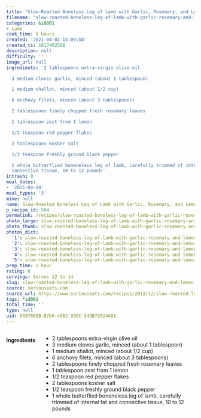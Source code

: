 ```yaml
---
title: "Slow-Roasted Boneless Leg of Lamb with Garlic, Rosemary, and Lemon"
filename: "slow-roasted-boneless-leg-of-lamb-with-garlic-rosemary-and-lemon"
categories: &id001
- Lamb
cook_time: 5 hours
created: '2021-04-03 15:09:58'
created_ts: 1617462598
description: null
difficulty: ''
image_url: null
ingredients: '2 tablespoons extra-virgin olive oil

  3 medium cloves garlic, minced (about 1 tablespoon)

  1 medium shallot, minced (about 1/2 cup)

  6 anchovy filets, minced (about 3 tablespoons)

  2 tablespoons finely chopped fresh rosemary leaves

  1 tablespoon zest from 1 lemon

  1/2 teaspoon red pepper flakes

  2 tablespoons kosher salt

  1/2 teaspoon freshly ground black pepper

  1 whole butterflied boneneless leg of lamb, carefully trimmed of internal fat and
  connective tissue, 10 to 12 pounds'
intrash: 0
meal_dates:
- '2021-04-04'
meal_types: '3'
mine: null
name: Slow-Roasted Boneless Leg of Lamb with Garlic, Rosemary, and Lemon
p_recipe_id: 504
permalink: /recipes/slow-roasted-boneless-leg-of-lamb-with-garlic-rosemary-and-lemon
photo_large: slow-roasted-boneless-leg-of-lamb-with-garlic-rosemary-and-lemon-large.jpg
photo_thumb: slow-roasted-boneless-leg-of-lamb-with-garlic-rosemary-and-lemon-thumb.jpg
photos_dict:
  '1': slow-roasted-boneless-leg-of-lamb-with-garlic-rosemary-and-lemon-1.jpg
  '2': slow-roasted-boneless-leg-of-lamb-with-garlic-rosemary-and-lemon-2.jpg
  '3': slow-roasted-boneless-leg-of-lamb-with-garlic-rosemary-and-lemon-3.jpg
  '4': slow-roasted-boneless-leg-of-lamb-with-garlic-rosemary-and-lemon-4.jpg
  '5': slow-roasted-boneless-leg-of-lamb-with-garlic-rosemary-and-lemon-5.jpg
prep_time: 1 hour
rating: 0
servings: Serves 12 to 14
slug: slow-roasted-boneless-leg-of-lamb-with-garlic-rosemary-and-lemon
source: seriouseats.com
source_url: https://www.seriouseats.com/recipes/2013/12/slow-roasted-lamb-garlic-anchovy-lemon-rosemary-food-lab-recipe.html
tags: *id001
total_time: ''
type: null
uid: 038766EB-B7EA-4DB3-99DC-545B72024A81
---
```

<div class="large-8 medium-7 columns" id="writeup">	</div><!-- #writeup -->
</div><!-- #row-one -->
<div class="row" id="row-two">	<div class="medium-4 small-5 columns" id="ingredients"><h4>Ingredients</h4><div class="box box-ingredients content"><ul>
<li>2 tablespoons extra-virgin olive oil</li>
<li>3 medium cloves garlic, minced (about 1 tablespoon)</li>
<li>1 medium shallot, minced (about 1/2 cup)</li>
<li>6 anchovy filets, minced (about 3 tablespoons)</li>
<li>2 tablespoons finely chopped fresh rosemary leaves</li>
<li>1 tablespoon zest from 1 lemon</li>
<li>1/2 teaspoon red pepper flakes</li>
<li>2 tablespoons kosher salt</li>
<li>1/2 teaspoon freshly ground black pepper</li>
<li>1 whole butterflied boneneless leg of lamb, carefully trimmed of internal fat and connective tissue, 10 to 12 pounds</li>
</ul>
</div>	</div>	<div class="medium-6 small-7 columns" id="directions">	</div>